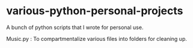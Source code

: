 various-python-personal-projects
================================

A bunch of python scripts that I wrote for personal use.

Music.py : To compartmentalize various files into folders for cleaning up. 
